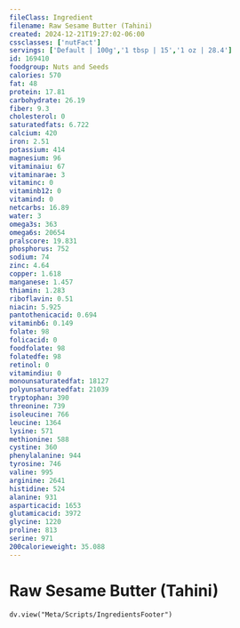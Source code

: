 ```yaml
---
fileClass: Ingredient
filename: Raw Sesame Butter (Tahini)
created: 2024-12-21T19:27:02-06:00
cssclasses: ['nutFact']
servings: ['Default | 100g','1 tbsp | 15','1 oz | 28.4']
id: 169410
foodgroup: Nuts and Seeds
calories: 570
fat: 48
protein: 17.81
carbohydrate: 26.19
fiber: 9.3
cholesterol: 0
saturatedfats: 6.722
calcium: 420
iron: 2.51
potassium: 414
magnesium: 96
vitaminaiu: 67
vitaminarae: 3
vitaminc: 0
vitaminb12: 0
vitamind: 0
netcarbs: 16.89
water: 3
omega3s: 363
omega6s: 20654
pralscore: 19.831
phosphorus: 752
sodium: 74
zinc: 4.64
copper: 1.618
manganese: 1.457
thiamin: 1.283
riboflavin: 0.51
niacin: 5.925
pantothenicacid: 0.694
vitaminb6: 0.149
folate: 98
folicacid: 0
foodfolate: 98
folatedfe: 98
retinol: 0
vitamindiu: 0
monounsaturatedfat: 18127
polyunsaturatedfat: 21039
tryptophan: 390
threonine: 739
isoleucine: 766
leucine: 1364
lysine: 571
methionine: 588
cystine: 360
phenylalanine: 944
tyrosine: 746
valine: 995
arginine: 2641
histidine: 524
alanine: 931
asparticacid: 1653
glutamicacid: 3972
glycine: 1220
proline: 813
serine: 971
200calorieweight: 35.088
---
```


# Raw Sesame Butter (Tahini)

```dataviewjs
dv.view("Meta/Scripts/IngredientsFooter")
```